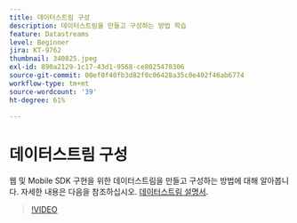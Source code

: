 ```yaml
---
title: 데이터스트림 구성
description: 데이터스트림을 만들고 구성하는 방법 학습
feature: Datastreams
level: Beginner
jira: KT-9762
thumbnail: 340825.jpeg
exl-id: 890a2129-1c17-43d1-9568-ce8025470306
source-git-commit: 00ef0f40fb3d82f0c06428a35c0e402f46ab6774
workflow-type: tm+mt
source-wordcount: '39'
ht-degree: 61%

---
```


# 데이터스트림 구성

웹 및 Mobile SDK 구현을 위한 데이터스트림을 만들고 구성하는 방법에 대해 알아봅니다. 자세한 내용은 다음을 참조하십시오. [데이터스트림 설명서](https://experienceleague.adobe.com/docs/experience-platform/edge/fundamentals/datastreams.html).

>[!VIDEO](https://video.tv.adobe.com/v/340825?learn=on)
